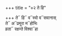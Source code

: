 +++
title = "०२ ते हि"

+++
ते᳓ हि᳓ व᳓स्वो व᳓सवानास्  
ते᳓ अ᳓प्रमूरा म᳓होभिः  
व्रता᳓ रक्षन्ते विश्वा᳓हा